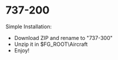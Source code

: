 # 737-200
Simple Installation:
- Download ZIP and rename to "737-300"
- Unzip it in $FG_ROOT\Aircraft
- Enjoy!
